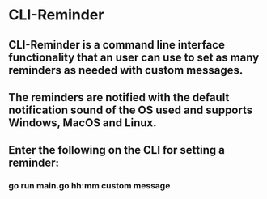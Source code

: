 # CLI-Reminder


## CLI-Reminder is a command line interface functionality that an user can use to set as many reminders as needed with custom messages.
## The reminders are notified with the default notification sound of the OS used and supports Windows, MacOS and Linux.

## Enter the following on the CLI for setting a reminder:
 ### go run main.go hh:mm custom message
